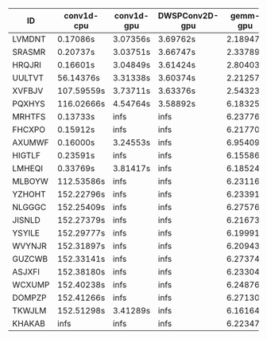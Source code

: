 |ID|conv1d-cpu|conv1d-gpu|DWSPConv2D-gpu|gemm-gpu|avg|
|-|-|-|-|-|-|
|LVMDNT|0.17086s|3.07356s|3.69762s|2.18947s|2.28288s|
|SRASMR|0.20737s|3.03751s|3.66747s|2.33789s|2.31256s|
|HRQJRI|0.16601s|3.04849s|3.61424s|2.80403s|2.40819s|
|UULTVT|56.14376s|3.31338s|3.60374s|2.21257s|16.31836s|
|XVFBJV|107.59559s|3.73711s|3.63376s|2.54323s|29.37742s|
|PQXHYS|116.02666s|4.54764s|3.58892s|6.18325s|32.58662s|
|MRHTFS|0.13733s|infs|infs|6.23776s|infs|
|FHCXPO|0.15912s|infs|infs|6.21770s|infs|
|AXUMWF|0.16000s|3.24553s|infs|6.95409s|infs|
|HIGTLF|0.23591s|infs|infs|6.15586s|infs|
|LMHEQI|0.33769s|3.81417s|infs|6.18524s|infs|
|MLBOYW|112.53586s|infs|infs|6.23116s|infs|
|YZHOHT|152.22796s|infs|infs|6.23391s|infs|
|NLGGGC|152.25409s|infs|infs|6.27576s|infs|
|JISNLD|152.27379s|infs|infs|6.21673s|infs|
|YSYILE|152.29777s|infs|infs|6.19991s|infs|
|WVYNJR|152.31897s|infs|infs|6.20943s|infs|
|GUZCWB|152.33141s|infs|infs|6.27374s|infs|
|ASJXFI|152.38180s|infs|infs|6.23304s|infs|
|WCXUMP|152.40238s|infs|infs|6.24876s|infs|
|DOMPZP|152.41266s|infs|infs|6.27130s|infs|
|TKWJLM|152.51298s|3.41289s|infs|6.16164s|infs|
|KHAKAB|infs|infs|infs|6.22347s|infs|
